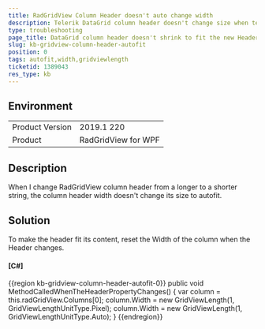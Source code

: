 ```yaml
---
title: RadGridView Column Header doesn't auto change width
description: Telerik DataGrid column header doesn't change size when text gets smaller.
type: troubleshooting
page_title: DataGrid column header doesn't shrink to fit the new Header size at runtime.
slug: kb-gridview-column-header-autofit
position: 0
tags: autofit,width,gridviewlength
ticketid: 1389043
res_type: kb
---
```


## Environment
<table>
	<tr>
		<td>Product Version</td>
		<td>2019.1 220</td>
	</tr>
	<tr>
		<td>Product</td>
		<td>RadGridView for WPF</td>
	</tr>
</table>

## Description

When I change RadGridView column header from a longer to a shorter string, the column header width doesn't change its size to autofit.

## Solution

To make the header fit its content, reset the Width of the column when the Header changes.

#### __[C#]__
{{region kb-gridview-column-header-autofit-0}}
	public void MethodCalledWhenTheHeaderPropertyChanges()
	{
		var column = this.radGridView.Columns[0];
		column.Width = new GridViewLength(1, GridViewLengthUnitType.Pixel);
		column.Width = new GridViewLength(1, GridViewLengthUnitType.Auto);
	}
{{endregion}}

